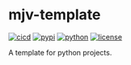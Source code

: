 # mjv-template

[![cicd](https://github.com/mjvogelsong/python-template/actions/workflows/cicd.yaml/badge.svg)](https://github.com/mjvogelsong/python-template/actions)
[![pypi](https://img.shields.io/pypi/v/mjv-template.svg)](https://pypi.org/project/mjv-template/)
[![python](https://img.shields.io/pypi/pyversions/mjv-template.svg)](https://pypi.org/project/mjv-template/)
[![license](https://img.shields.io/pypi/l/mjv-template.svg)](https://pypi.org/project/mjv-template/)

A template for python projects.
